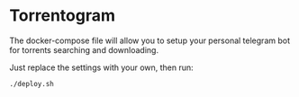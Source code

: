 # Torrentogram

The docker-compose file will allow you to setup your personal telegram bot for torrents searching and downloading.

Just replace the settings with your own, then run:

```
./deploy.sh
```
